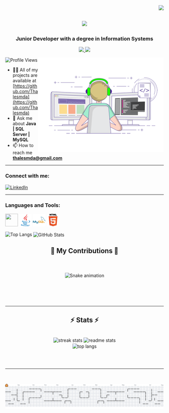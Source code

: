 <img align="right" src="https://visitor-badge.laobi.icu/badge?page_id=Thalesmda.Thalesmda" />

<h1 align="center">
    <img src="https://readme-typing-svg.herokuapp.com/?font=Righteous&size=35&center=true&vCenter=true&width=500&height=70&duration=4000&lines=Hi+There!+👋;+I'm+Thales+Monteiro!;" />
</h1>

<h3 align="center"> Junior Developer with a degree in Information Systems </h3>

<p align="center">
  <a href="https://github.com/Thalesmda">
    <img src="https://img.shields.io/github/followers/Thalesmda?label=Follow&style=social" />
  </a>
  
  <a href="https://www.linkedin.com/in/thales-monteiro-ti/">
    <img src="https://img.shields.io/badge/LinkedIn-Thales%20Monteiro-blue?logo=linkedin&style=flat-square" />
  </a>
</p>

<img align="right" alt="Coding" width="400" src="https://raw.githubusercontent.com/Thalesmda/Thalesmda/main/imagens/gif3.gif">

<p align="left">
  <img src="https://komarev.com/ghpvc/?username=Thalesmda&label=Profile%20views&color=0e75b6&style=flat" alt="Profile Views" />
</p>

- 👨‍💻 All of my projects are available at [https://github.com/Thalesmda](https://github.com/Thalesmda)  
- 💬 Ask me about **Java | SQL Server | MySQL**  
- 📫 How to reach me **thalesmda@gmail.com**

---

<h3 align="left">Connect with me:</h3>
<p align="left">
  <a href="https://www.linkedin.com/in/thales-monteiro-ti/" target="blank"><img align="center" src="https://raw.githubusercontent.com/rahuldkjain/github-profile-readme-generator/master/src/images/icons/Social/linked-in-alt.svg" alt="LinkedIn" height="30" width="40" /></a>
  
</p>

---

<h3 align="left">Languages and Tools:</h3>
<p align="left">
  <img src="https://www.vectorlogo.zone/logos/git-scm/git-scm-icon.svg" width="40" height="40"/>  
  <img src="https://raw.githubusercontent.com/devicons/devicon/master/icons/java/java-original.svg" width="40" height="40"/>  
  <img src="https://raw.githubusercontent.com/devicons/devicon/master/icons/mysql/mysql-original-wordmark.svg" width="40" height="40"/>
  <img src="https://raw.githubusercontent.com/devicons/devicon/master/icons/html5/html5-original-wordmark.svg" alt="html5" width="40" height="40"/> 
</p>


<p><img align="left" src="https://github-readme-stats.vercel.app/api/top-langs?username=Thalesmda&show_icons=true&locale=en&layout=compact&theme=vue&hide_border=true" alt="Top Langs" /></p>

<p>&nbsp;<img align="center" src="https://github-readme-stats.vercel.app/api?username=Thalesmda&show_icons=true&locale=en&theme=vue&hide_border=true" alt="GitHub Stats" /></p>


<div align="center">
  <h2>🐍 My Contributions 🐍</h2>
  <br>
 
###
<!-- Snake -->
<!-- Versão para tema escuro -->
<img src="https://raw.githubusercontent.com/Thalesmda/Thalesmda/output/snake.svg" alt="Snake animation" />

###

  
  <br/><br/><br/>
</div>

<hr/>

<h2 align="center">⚡ Stats ⚡</h2>
<br>
<div align="center">
  <img width="390" src="https://github-readme-streak-stats.herokuapp.com/?user=Thalesmda&count_private=true&theme=react&border_radius=10" alt="streak stats"/>
  <img width="390" src="https://github-readme-stats.vercel.app/api?username=Thalesmda&count_private=true&show_icons=true&theme=react&rank_icon=github&border_radius=10" alt="readme stats" />
  <br/>
  <img width="325" align="center" src="https://github-readme-stats.vercel.app/api/top-langs/?username=Thalesmda&hide=HTML&langs_count=8&layout=compact&theme=react&border_radius=10&size_weight=0.5&count_weight=0.5&exclude_repo=github-readme-stats" alt="top langs" />
</div>

<br/><br/>

<hr/>

<br/>

<br/>
<!-- Pacman -->
<picture>
  <source media="(prefers-color-scheme: dark)" srcset="https://raw.githubusercontent.com/Thalesmda/Thalesmda/output/pacman-contribution-graph-dark.svg">
  <source media="(prefers-color-scheme: light)" srcset="https://raw.githubusercontent.com/Thalesmda/Thalesmda/output/pacman-contribution-graph.svg">
  <img alt="pacman contribution graph" src="https://raw.githubusercontent.com/Thalesmda/Thalesmda/output/pacman-contribution-graph.svg">
</picture>





